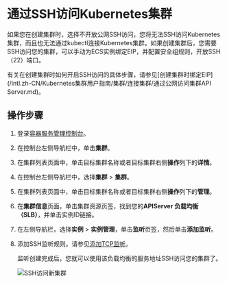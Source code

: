 # 通过SSH访问Kubernetes集群

如果您在创建集群时，选择不开放公网SSH访问，您将无法SSH访问Kubernetes集群，而且也无法通过kubectl连接Kubernetes集群。如果创建集群后，您需要SSH访问您的集群，可以手动为ECS实例绑定EIP，并配置安全组规则，开放SSH（22）端口。

有关在创建集群时如何开启SSH访问的具体步骤，请参见[创建集群时绑定EIP](/intl.zh-CN/Kubernetes集群用户指南/集群/连接集群/通过公网访问集群API Server.md)。

## 操作步骤

1.  登录[容器服务管理控制台](https://cs.console.aliyun.com)。

2.  在控制台左侧导航栏中，单击**集群**。

3.  在集群列表页面中，单击目标集群名称或者目标集群右侧**操作**列下的**详情**。

4.  在控制台左侧导航栏中，选择**集群** \> **集群**。

5.  在集群列表页面中，单击目标集群名称或者目标集群右侧**操作**列下的**管理**。

6.  在**集群信息**页面，单击集群资源页签，找到您的**APIServer 负载均衡（SLB）**，并单击实例ID链接。

7.  在左侧导航栏，选择**实例** \> **实例管理**，单击**监听**页签，然后单击**添加监听**。

8.  添加SSH监听规则。请参见[添加TCP监听](/intl.zh-CN/传统型负载均衡CLB/CLB用户指南/监听/添加TCP监听.md)。

    监听创建完成后，您就可以使用该负载均衡的服务地址SSH访问您的集群了。

    ![SSH访问新集群](https://static-aliyun-doc.oss-accelerate.aliyuncs.com/assets/img/zh-CN/1475659951/p9054.png)


